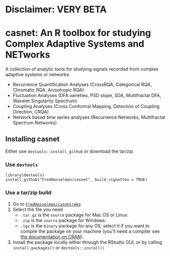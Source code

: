 # Disclaimer: **VERY BETA**

# **casnet**: An R toolbox for studying Complex Adaptive Systems and NETworks

A collection of analytic tools for studying signals recorded from complex adaptive systems or networks:

* Recurrence Quantification Analyses (CrossRQA, Categorical RQA, Chromatic RQA, Anisotropic RQA)
* Fluctuation Analyses (DFA varieties, PSD slope, SDA, Multifractal DFA, Wavelet Singularity Spectrum)
* Coupling Analyses (Cross Conformal Mapping, Detection of Coupling Direction, CRQA)
* Network based time series analyses (Recurrence Networks, Multifractal Spectrum Networks)


## Installing **casnet**

Either use `devtools::install_github` or download the tar/zip

### Use `devtools`

```{r}
library(devtools)
install_github("FredHasselman/casnet", build_vignettes = TRUE)
```

### Use a tar/zip build

1. Go to [`FredHasselman/casnet/pkg`](https://github.com/FredHasselman/casnet/tree/master/pkg) 
2. Select the file you need
    * `.tar.gz` is the `source` package for Mac OS or Linux.
    * `.zip` is the `source` package for Windows.
    * `.tgz` is the `binary` package for any OS, select it if you want to compile the package on your machine (you'll need a compiler see [the documentation on CRAN](https://cran.r-project.org/index.html)).
3. Install the package locally either through the RStudio GUI, or by calling `install.packages()` or `devtools::install()`



